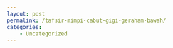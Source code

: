 ```yaml
---
layout: post
permalink: /tafsir-mimpi-cabut-gigi-geraham-bawah/
categories:
    - Uncategorized
---
```


